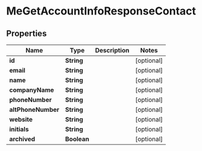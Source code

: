 

# MeGetAccountInfoResponseContact


## Properties

| Name | Type | Description | Notes |
|------------ | ------------- | ------------- | -------------|
|**id** | **String** |  |  [optional] |
|**email** | **String** |  |  [optional] |
|**name** | **String** |  |  [optional] |
|**companyName** | **String** |  |  [optional] |
|**phoneNumber** | **String** |  |  [optional] |
|**altPhoneNumber** | **String** |  |  [optional] |
|**website** | **String** |  |  [optional] |
|**initials** | **String** |  |  [optional] |
|**archived** | **Boolean** |  |  [optional] |



